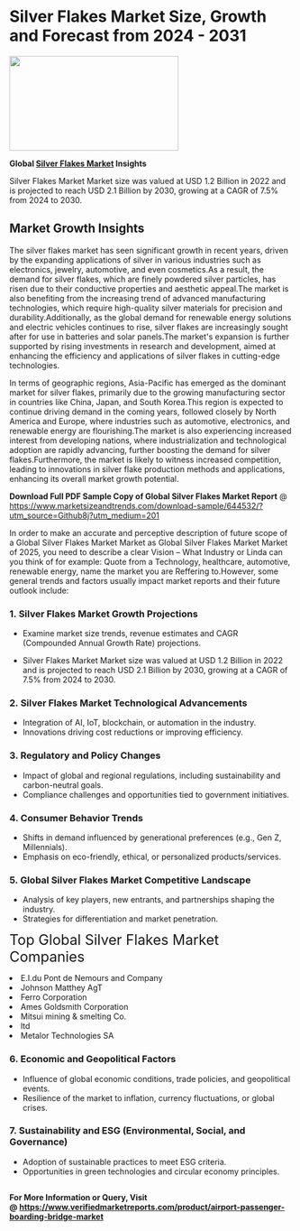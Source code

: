 <H1>Silver Flakes Market Size, Growth and Forecast from 2024 - 2031</H1><img class="aligncenter size-medium wp-image-584254" src="https://thirdeyenews.in/wp-content/uploads/2024/09/Global-Market-Research-300x168.jpeg" alt="" width="300" height="168" /><p><strong>Global&nbsp;<a href="https://www.marketsizeandtrends.com/download-sample/644532/?utm_source=Github8j?utm_medium=201">Silver Flakes Market</a> Insights</strong></p><p>Silver Flakes Market Market size was valued at USD 1.2 Billion in 2022 and is projected to reach USD 2.1 Billion by 2030, growing at a CAGR of 7.5% from 2024 to 2030.</p><p><h2>Market Growth Insights</h2> <p>The silver flakes market has seen significant growth in recent years, driven by the expanding applications of silver in various industries such as electronics, jewelry, automotive, and even cosmetics.As a result, the demand for silver flakes, which are finely powdered silver particles, has risen due to their conductive properties and aesthetic appeal.The market is also benefiting from the increasing trend of advanced manufacturing technologies, which require high-quality silver materials for precision and durability.Additionally, as the global demand for renewable energy solutions and electric vehicles continues to rise, silver flakes are increasingly sought after for use in batteries and solar panels.The market's expansion is further supported by rising investments in research and development, aimed at enhancing the efficiency and applications of silver flakes in cutting-edge technologies.</p> <p>In terms of geographic regions, Asia-Pacific has emerged as the dominant market for silver flakes, primarily due to the growing manufacturing sector in countries like China, Japan, and South Korea.This region is expected to continue driving demand in the coming years, followed closely by North America and Europe, where industries such as automotive, electronics, and renewable energy are flourishing.The market is also experiencing increased interest from developing nations, where industrialization and technological adoption are rapidly advancing, further boosting the demand for silver flakes.Furthermore, the market is likely to witness increased competition, leading to innovations in silver flake production methods and applications, enhancing its overall market growth potential.<p><span class=""><strong>Download Full PDF Sample Copy of Global Silver Flakes Market Report</strong> @ <a href="https://www.marketsizeandtrends.com/download-sample/644532/?utm_source=Github8j?utm_medium=201" target="_blank">https://www.marketsizeandtrends.com/download-sample/644532/?utm_source=Github8j?utm_medium=201</a></span></p><p>In order to make an accurate and perceptive description of future scope of a Global&nbsp;Silver Flakes Market Market as Global&nbsp;Silver Flakes Market Market of 2025, you need to describe a clear Vision &ndash; What Industry or Linda can you think of for example: Quote from a Technology, healthcare, automotive, renewable energy, name the market you are Reffering to.However, some general trends and factors usually impact market reports and their future outlook include:</p><h3>1.&nbsp;<strong>Silver Flakes Market Growth Projections</strong></h3><ul><li>Examine market size trends, revenue estimates and CAGR (Compounded Annual Growth Rate) projections.</li><li><p>Silver Flakes Market Market size was valued at USD 1.2 Billion in 2022 and is projected to reach USD 2.1 Billion by 2030, growing at a CAGR of 7.5% from 2024 to 2030.</p></li></ul><h3>2.&nbsp;<strong>Silver Flakes Market Technological Advancements</strong></h3><ul><li>Integration of AI, IoT, blockchain, or automation in the industry.</li><li>Innovations driving cost reductions or improving efficiency.</li></ul><h3>3.&nbsp;<strong>Regulatory and Policy Changes</strong></h3><ul><li>Impact of global and regional regulations, including sustainability and carbon-neutral goals.</li><li>Compliance challenges and opportunities tied to government initiatives.</li></ul><h3>4.&nbsp;<strong>Consumer Behavior Trends</strong></h3><ul><li>Shifts in demand influenced by generational preferences (e.g., Gen Z, Millennials).</li><li>Emphasis on eco-friendly, ethical, or personalized products/services.</li></ul><h3>5.&nbsp;<strong>Global Silver Flakes Market Competitive Landscape</strong></h3><ul><li>Analysis of key players, new entrants, and partnerships shaping the industry.</li><li>Strategies for differentiation and market penetration.</li></ul><p data-pm-slice="1 1 []"><span style="color: inherit; font-family: inherit; font-size: 25px;">Top Global Silver Flakes Market Companies</span></p><div class="" data-test-id=""><p><li> E.I.du Pont de Nemours and Company</li><li> Johnson Matthey AgT</li><li> Ferro Corporation</li><li> Ames Goldsmith Corporation</li><li> Mitsui mining & smelting Co.</li><li>ltd</li><li> Metalor Technologies SA</li></p></div><h3>6.&nbsp;<strong>Economic and Geopolitical Factors</strong></h3><ul><li>Influence of global economic conditions, trade policies, and geopolitical events.</li><li>Resilience of the market to inflation, currency fluctuations, or global crises.</li></ul><h3>7.&nbsp;<strong>Sustainability and ESG (Environmental, Social, and Governance)</strong></h3><ul><li>Adoption of sustainable practices to meet ESG criteria.</li><li>Opportunities in green technologies and circular economy principles.</li></ul><h2><strong style="font-size: 14px;">For More Information or Query, Visit @&nbsp;</strong><a style="background-color: #ffffff; font-size: 14px;" href="https://www.marketsizeandtrends.com/report/silver-flakes-market/" target="_blank">https://www.verifiedmarketreports.com/product/airport-passenger-boarding-bridge-market</a></h2>